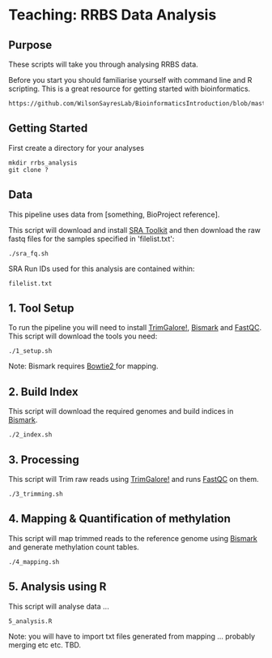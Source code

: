 # Teaching: RRBS Data Analysis

## Purpose
These scripts will take you through analysing RRBS data.

Before you start you should familiarise yourself with command line and R scripting. This is a great resource for getting started with bioinformatics. 
```
https://github.com/WilsonSayresLab/BioinformaticsIntroduction/blob/master/README.md
```

## Getting Started
First create a directory for your analyses
```
mkdir rrbs_analysis
git clone ?
```

## Data
This pipeline uses data from [something, BioProject reference]. 

This script will download and install [SRA Toolkit](https://www.ncbi.nlm.nih.gov/sra/docs/toolkitsoft/) and then download the raw fastq files for the samples specified in 'filelist.txt':
```
./sra_fq.sh
```
SRA Run IDs used for this analysis are contained within:
```
filelist.txt
```


## 1. Tool Setup
To run the pipeline you will need to install [TrimGalore!](https://www.bioinformatics.babraham.ac.uk/projects/trim_galore/), [Bismark](https://github.com/FelixKrueger/Bismark) and [FastQC](https://www.bioinformatics.babraham.ac.uk/projects/fastqc/). This script will download the tools you need:

```
./1_setup.sh
```
Note: Bismark requires [Bowtie2 ](http://bowtie-bio.sourceforge.net/bowtie2/index.shtml) for mapping. 

## 2. Build Index
This script will download the required genomes and build indices in [Bismark](https://github.com/FelixKrueger/Bismark).
```
./2_index.sh
```

## 3. Processing 
This script will Trim raw reads using [TrimGalore!](https://www.bioinformatics.babraham.ac.uk/projects/trim_galore/) and runs [FastQC](https://www.bioinformatics.babraham.ac.uk/projects/fastqc/) on them.
```
./3_trimming.sh
```

## 4. Mapping & Quantification of methylation
This script will map trimmed reads to the reference genome using [Bismark](https://github.com/FelixKrueger/Bismark) and generate methylation count tables. 
```
./4_mapping.sh
```
## 5. Analysis using R
This script will analyse data ...
```
5_analysis.R
```
Note: you will have to import txt files generated from mapping ... probably merging etc etc. TBD. 

